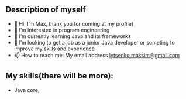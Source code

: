 ## Description of myself
- 👋 Hi, I’m Max, thank you for coming at my profile)
- 👀 I’m interested in program engineering
- 🌱 I’m currently learning Java and its frameworks
- 💞️ I’m looking to get a job as a junior Java developer or someting to improve my skills and experience
- 📫 How to reach me: My email address lytsenko.maksim@gmail.com

## My skills(there will be more):
- Java core;


